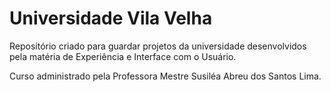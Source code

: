 # Universidade Vila Velha

Repositório criado para guardar projetos da universidade desenvolvidos pela matéria de Experiência e Interface com o Usuário.

Curso administrado pela Professora Mestre Susiléa Abreu dos Santos Lima.
